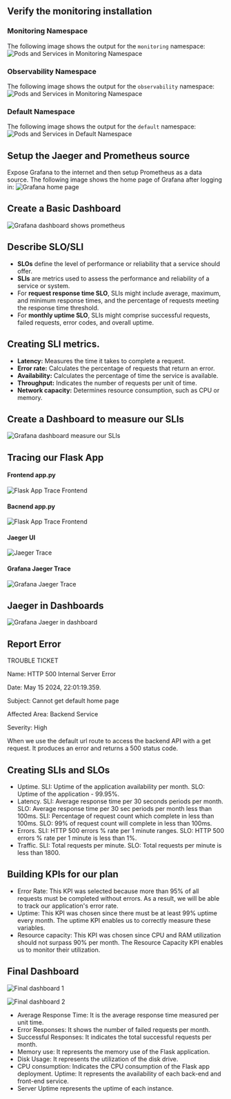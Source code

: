 ## Verify the monitoring installation

### Monitoring Namespace

The following image shows the output for the `monitoring` namespace:
![Pods and Services in Monitoring Namespace](answer-img/get-services-monitoring.png)

### Observability Namespace

The following image shows the output for the `observability` namespace:
![Pods and Services in Monitoring Namespace](answer-img/get-services-obrservability.png)

### Default Namespace

The following image shows the output for the `default` namespace:
![Pods and Services in Default Namespace](answer-img/get-all.png)

## Setup the Jaeger and Prometheus source

Expose Grafana to the internet and then setup Prometheus as a data source. The following image shows the home page of Grafana after logging in:
![Grafana home page](answer-img/fofana.png)

## Create a Basic Dashboard

![Grafana dashboard shows prometheus](answer-img/data-source-prometheus.png)

## Describe SLO/SLI

- **SLOs** define the level of performance or reliability that a service should offer.
- **SLIs** are metrics used to assess the performance and reliability of a service or system.
- For **request response time SLO**, SLIs might include average, maximum, and minimum response times, and the percentage of requests meeting the response time threshold.
- For **monthly uptime SLO**, SLIs might comprise successful requests, failed requests, error codes, and overall uptime.

## Creating SLI metrics.

- **Latency:** Measures the time it takes to complete a request.
- **Error rate:** Calculates the percentage of requests that return an error.
- **Availability:** Calculates the percentage of time the service is available.
- **Throughput:** Indicates the number of requests per unit of time.
- **Network capacity:** Determines resource consumption, such as CPU or memory.

## Create a Dashboard to measure our SLIs

![Grafana dashboard measure our SLIs](answer-img/metric-dashboard.png)

## Tracing our Flask App

#### Frontend app.py

![Flask App Trace Frontend](./answer-img/frontend-app.png)

#### Bacnend app.py

![Flask App Trace Frontend](./answer-img/frontend-app.png)

#### Jaeger UI

![Jaeger Trace](./answer-img/backend-jaeger.png)

#### Grafana Jaeger Trace

![Grafana Jaeger Trace](./answer-img/grafana-jaeger.png)

## Jaeger in Dashboards

![Grafana Jaeger in dashboard](./answer-img/jaeger-dashboard.png)

## Report Error

TROUBLE TICKET

Name: HTTP 500 Internal Server Error

Date: May 15 2024, 22:01:19.359.

Subject: Cannot get default home page

Affected Area: Backend Service

Severity: High

When we use the default url route to access the backend API with a get request. It produces an error and returns a 500 status code.

## Creating SLIs and SLOs

- Uptime. SLI: Uptime of the application availability per month. SLO: Uptime of the application - 99.95%.
- Latency. SLI: Average response time per 30 seconds periods per month. SLO: Average response time per 30 sec periods per month less than 100ms. SLI: Percentage of request count which complete in less than 100ms. SLO: 99% of request count will complete in less than 100ms.
- Errors. SLI: HTTP 500 errors % rate per 1 minute ranges. SLO: HTTP 500 errors % rate per 1 minute is less than 1%.
- Traffic. SLI: Total requests per minute. SLO: Total requests per minute is less than 1800.

## Building KPIs for our plan

- Error Rate: This KPI was selected because more than 95% of all requests must be completed without errors. As a result, we will be able to track our application's error rate.
- Uptime: This KPI was chosen since there must be at least 99% uptime every month. The uptime KPI enables us to correctly measure these variables.
- Resource capacity: This KPI was chosen since CPU and RAM utilization should not surpass 90% per month. The Resource Capacity KPI enables us to monitor their utilization.

## Final Dashboard

![Final dashboard 1](./answer-img/final-dashboard-1.png)

![Final dashboard 2](./answer-img/final-dashboard-2.png)

- Average Response Time: It is the average response time measured per unit time.
- Error Responses: It shows the number of failed requests per month.
- Successful Responses: It indicates the total successful requests per month.
- Memory use: It represents the memory use of the Flask application.
- Disk Usage: It represents the utilization of the disk drive.
- CPU consumption: Indicates the CPU consumption of the Flask app deployment. Uptime: It represents the availability of each back-end and front-end service.
- Server Uptime represents the uptime of each instance.
